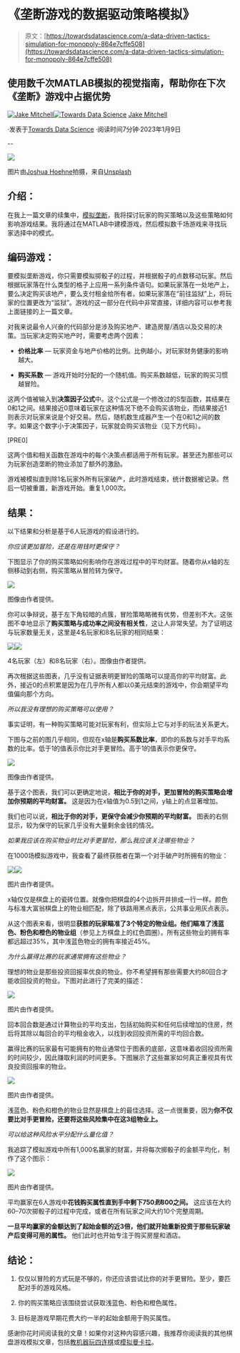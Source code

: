 # 《垄断游戏的数据驱动策略模拟》

> 原文：[https://towardsdatascience.com/a-data-driven-tactics-simulation-for-monopoly-864e7cffe508](https://towardsdatascience.com/a-data-driven-tactics-simulation-for-monopoly-864e7cffe508)

## 使用数千次MATLAB模拟的视觉指南，帮助你在下次《垄断》游戏中占据优势

[](https://medium.com/@Jake_Mitchell?source=post_page-----864e7cffe508--------------------------------)[![Jake Mitchell](../Images/08d2f4af3a58a419b0f9547ca64bbb07.png)](https://medium.com/@Jake_Mitchell?source=post_page-----864e7cffe508--------------------------------)[](https://towardsdatascience.com/?source=post_page-----864e7cffe508--------------------------------)[![Towards Data Science](../Images/a6ff2676ffcc0c7aad8aaf1d79379785.png)](https://towardsdatascience.com/?source=post_page-----864e7cffe508--------------------------------) [Jake Mitchell](https://medium.com/@Jake_Mitchell?source=post_page-----864e7cffe508--------------------------------)

·发表于[Towards Data Science](https://towardsdatascience.com/?source=post_page-----864e7cffe508--------------------------------) ·阅读时间7分钟·2023年1月9日

--

![](../Images/4cb410d22e0ec5c6fcc90cbdb4c9c39d.png)

图片由[Joshua Hoehne](https://unsplash.com/@mrthetrain?utm_source=medium&utm_medium=referral)拍摄，来自[Unsplash](https://unsplash.com/?utm_source=medium&utm_medium=referral)

## 介绍：

在我上一篇文章的续集中，[模拟垄断](https://medium.com/towards-data-science/simulating-monopoly-finding-the-best-properties-using-matlab-130fe557b1ae)，我将探讨玩家的购买策略以及这些策略如何影响游戏结果。我将通过在MATLAB中建模游戏，然后模拟数千场游戏来寻找玩家选择中的模式。

## 编码游戏：

要模拟垄断游戏，你只需要模拟掷骰子的过程，并根据骰子的点数移动玩家。然后根据玩家落在什么类型的格子上应用一系列条件语句。如果玩家落在一处地产上，要么决定购买该地产，要么支付租金给所有者。如果玩家落在“前往监狱”上，将玩家的位置更改为“监狱”。游戏的这一部分在代码中非常直接，详细内容可以参考我上面链接的上一篇文章。

对我来说最令人兴奋的代码部分是涉及购买地产、建造房屋/酒店以及交易的决策。当玩家决定购买地产时，需要考虑两个因素：

+   **价格比率** — 玩家资金与地产价格的比例。比例越小，对玩家财务健康的影响越大。

+   **购买系数** — 游戏开始时分配的一个随机值。购买系数越低，玩家的购买习惯越冒险。

这两个值被输入到**决策因子公式**中。这个公式是一个修改过的S型函数，其结果在0和1之间。结果接近0意味着玩家在这种情况下绝不会购买该物业，而结果接近1则表示对玩家来说是个好交易。然后，随机数生成器产生一个在0和1之间的数字。如果这个数字小于决策因子，玩家就会购买该物业（见下方代码）。

[PRE0]

这两个值和相关函数在游戏中的每个决策点都适用于所有玩家。甚至还为那些可以为玩家创造垄断的物业添加了额外的激励。

游戏被模拟直到除1名玩家外所有玩家破产，此时游戏结束，统计数据被记录。然后一切被重置，新游戏开始。重复1,000次。

## 结果：

以下结果和分析是基于6人玩游戏的假设进行的。

*你应该更加冒险，还是在用钱时更保守？*

下图显示了你的购买策略如何影响你在游戏过程中的平均财富。随着你从x轴的左侧移动到右侧，购买策略从冒险转为保守。

![](../Images/5013beee48f8a79098efc7b7e0249823.png)

图像由作者提供。

你可以争辩说，基于左下角较暗的点簇，冒险策略略微有优势，但差别不大。这张图不幸地显示了**购买策略与成功率之间没有相关性**，这让人非常失望。为了证明这与玩家数量无关，这里是4名玩家和8名玩家的相同结果：

![](../Images/b3f28a9812d67e9ce4b3adc0c7125f56.png)![](../Images/9d705dea91b56fdf4cab542515eb1593.png)

4名玩家（左）和8名玩家（右）。图像由作者提供。

再次根据这些图表，几乎没有证据表明更冒险的策略可以提高你的平均财富。此外，接近0的点积累是因为在几乎所有人都以0美元结束的游戏中，你会期望平均值偏向那个方向。

*所以我没有理想的购买策略可以使用？*

事实证明，有一种购买策略可能对玩家有利，但实际上它与对手的玩法关系更大。

下图与之前的图几乎相同，但现在x轴是**购买系数比率**，即你的系数与对手平均系数的比率。低于1的值表示你比对手更冒险。高于1的值表示你更保守。

![](../Images/7055ccc03c202b68c671affd625a63d7.png)

图像由作者提供。

基于这个图表，我们可以更确定地说，**相比于你的对手，更加冒险的购买策略会增加你预期的平均财富。** 这是因为在x轴值为0.5到1之间，y轴上的点显著增加。

我们也可以说，**相比于你的对手，更保守会减少你预期的平均财富。** 图表的右侧显示，较为保守的玩家几乎没有大量剩余金钱的情况。

*如果我应该在购买物业时比对手更冒险，那么我应该关注哪些物业？*

在1000场模拟游戏中，我查看了最终获胜者在第一个对手破产时所拥有的物业：

![](../Images/afe626b22e549a1966b83de73b05c3f4.png)![](../Images/9f59ea982b8cf69fc6d8accbc67b537a.png)

图片由作者提供。

x轴仅仅是棋盘上的瓷砖位置。就像你把棋盘的4个边拆开并排成一行一样。颜色与标准大富翁棋盘上的物业相匹配，除了铁路用黑点表示，公共事业用灰点表示。

从这个图表来看，很明显**获胜的玩家瞄准了3个特定的物业组。他们瞄准了浅蓝色、粉色和橙色的物业组**（参见上方棋盘上的红色圆圈）。所有这些物业的拥有率都远超过35%，其中浅蓝色物业的拥有率接近45%。

*为什么赢得比赛的玩家通常拥有这些物业？*

理想的物业是那些投资回报率优良的物业。你不希望拥有那些需要大约80回合才能收回投资的物业。下图对此进行了完美的描述：

![](../Images/3b66c668d3568ce6c1eb489066ea7318.png)

图片由作者提供。

回本回合数是通过计算物业的平均支出，包括初始购买和任何后续增加的住房，然后将其除以每回合的平均租金收入，以找到收回投资所需的平均回合数。

赢得比赛的玩家最有可能拥有的物业通常位于图表的底部，这意味着收回投资所需的时间较少，因此赚取利润的时间更多。下图展示了这些赢家如何真正重视具有优良投资回报率的物业。

![](../Images/1ab27138409fb80068b56ee0a979c442.png)

图片由作者提供。

浅蓝色、粉色和橙色的物业显然是棋盘上的最佳选择。这一点很重要，因为**你不仅要比对手更冒险，还要将这些风险集中在这3组物业上。**

*可以给这种风险水平分配什么量化值？*

我追踪了模拟游戏中所有1,000名赢家的财富，并将每次掷骰子的金额平均化，制作了这个图示：

![](../Images/3ef892dd8482e0bc1008cbf658a1685b.png)

图片由作者提供。

平均赢家在6人游戏中**花钱购买属性直到手中剩下750$到800$之间。** 这应该在大约60–70次掷骰子的过程中完成，或者在所有玩家之间大约10个完整周期。

**一旦平均赢家的金额达到了起始金额的近3倍，他们就开始重新投资于那些玩家破产后变得可用的属性。** 他们此时也开始专注于购买房屋和酒店。

## **结论：**

1.  仅仅以冒险的方式玩是不够的，你还应该尝试比你的对手更冒险。至少，要匹配对手的游戏风格。

1.  你的购买策略应该围绕尝试获取浅蓝色、粉色和橙色属性。

1.  目标是游戏早期花费大约一半的起始金额用于购买属性。

感谢你花时间阅读我的文章！如果你对这种内容感兴趣，我推荐你阅读我的其他棋盘游戏模拟文章，包括[教机器玩四连棋](https://medium.com/towards-data-science/i-taught-a-machine-how-to-play-connect-4-df261da4e23f)或[模拟曼卡拉](https://medium.com/towards-data-science/simulating-mancala-what-happens-when-i-push-this-game-to-its-limits-28d9c0a58616)。
